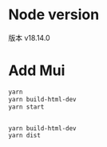 # Node version

版本 v18.14.0

# Add Mui

```bash
yarn
yarn build-html-dev
yarn start


yarn build-html-dev
yarn dist
```
